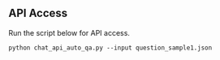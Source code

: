 ## API Access

Run the script below for API access.
```
python chat_api_auto_qa.py --input question_sample1.json
```
